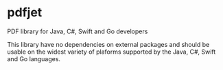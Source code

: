 # pdfjet
PDF library for Java, C#, Swift and Go developers

This library have no dependencies on external packages and should be usable on the widest variety of plaforms supported by the Java, C#, Swift and Go languages.
